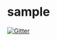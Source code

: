 # sample

[![Gitter](https://badges.gitter.im/Join%20Chat.svg)](https://gitter.im/huynhthanhloc/sample?utm_source=badge&utm_medium=badge&utm_campaign=pr-badge&utm_content=badge)